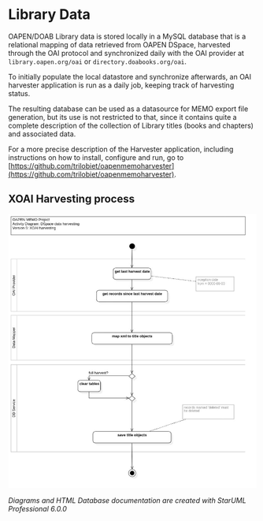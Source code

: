 #  Library Data

OAPEN/DOAB Library data is stored locally in a MySQL database that is a relational mapping of data retrieved from OAPEN DSpace, harvested through the OAI protocol and synchronized daily with the OAI provider at `library.oapen.org/oai` or `directory.doabooks.org/oai`. 

To initially populate the local datastore and synchronize afterwards, an OAI harvester application is run as a daily job, keeping track of harvesting status.

The resulting database can be used as a datasource for MEMO export file generation, but its use is not restricted to that, since it contains quite a complete description of the collection of Library titles (books and chapters) and associated data.

For a more precise description of the Harvester application, including instructions on how to install, configure and run, go to [https://github.com/trilobiet/oapenmemoharvester](https://github.com/trilobiet/oapenmemoharvester).


## XOAI Harvesting process

![Data Harvester](./Supplements/Diagrams/harvester.jpg)

*Diagrams and HTML Database documentation are created with StarUML Professional 6.0.0*